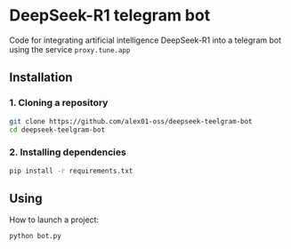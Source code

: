 # DeepSeek-R1 telegram bot

Сode for integrating artificial intelligence DeepSeek-R1 into a telegram bot using the service `proxy.tune.app`

## Installation

### 1. Cloning a repository
```sh
git clone https://github.com/alex01-oss/deepseek-teelgram-bot
cd deepseek-teelgram-bot
```

### 2. Installing dependencies
```sh
pip install -r requirements.txt
```

## Using

How to launch a project:
```sh
python bot.py
```


